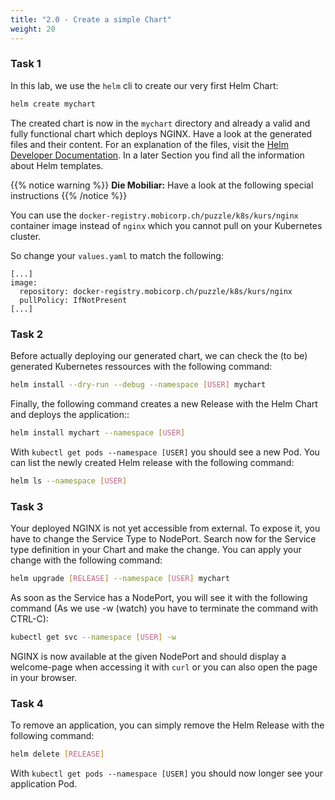 ```yaml
---
title: "2.0 - Create a simple Chart"
weight: 20
---
```



### Task 1

In this lab, we use the `helm` cli to create our very first Helm Chart:

```bash
helm create mychart
```

The created chart is now in the `mychart` directory and already a valid and fully functional chart which deploys NGINX. Have a look at the generated files and their content. For an explanation of the files, visit the [Helm Developer Documentation](https://docs.helm.sh/developing_charts/#the-chart-file-structure). In a later Section you find all the information about Helm templates.


{{% notice warning %}}
**Die Mobiliar:** Have a look at the following special instructions
{{% /notice %}}

You can use the `docker-registry.mobicorp.ch/puzzle/k8s/kurs/nginx` container image instead of `nginx` which you cannot pull on your Kubernetes cluster.

So change your `values.yaml` to match the following:

```
[...]
image:
  repository: docker-registry.mobicorp.ch/puzzle/k8s/kurs/nginx
  pullPolicy: IfNotPresent
[...]
```


### Task 2

Before actually deploying our generated chart, we can check the (to be) generated Kubernetes ressources with the following command:

```bash
helm install --dry-run --debug --namespace [USER] mychart
```

Finally, the following command creates a new Release with the Helm Chart and deploys the application::

```bash
helm install mychart --namespace [USER]
```

With `kubectl get pods --namespace [USER]` you should see a new Pod. You can list the newly created Helm release with 
the following command:

```bash
helm ls --namespace [USER]
```


### Task 3

Your deployed NGINX is not yet accessible from external. To expose it, you have to change the Service Type to NodePort. Search 
now for the Service type definition in your Chart and make the change. You can apply your change with the following command:

```bash
helm upgrade [RELEASE] --namespace [USER] mychart
```

As soon as the Service has a NodePort, you will see it with the following command (As we use -w (watch) you have to terminate the command with CTRL-C):

```bash
kubectl get svc --namespace [USER] -w
```

NGINX is now available at the given NodePort and should display a welcome-page when accessing it with `curl` or you can also open the page in your browser.


### Task 4

To remove an application, you can simply remove the Helm Release with the following command:

```bash
helm delete [RELEASE]
```

With `kubectl get pods --namespace [USER]` you should now longer see your application Pod.